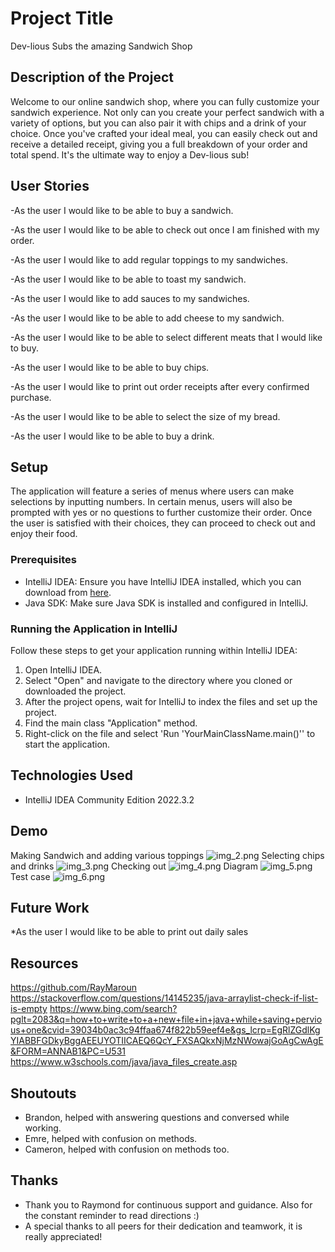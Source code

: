 # Project Title
Dev-lious  Subs the amazing Sandwich Shop
## Description of the Project

Welcome to our online sandwich shop, where you can fully customize your sandwich experience. Not only can you create your perfect sandwich with a variety of options, but you can also pair it with chips and a drink of your choice. Once you've crafted your ideal meal, you can easily check out and receive a detailed receipt, giving you a full breakdown of your order and total spend. It's the ultimate way to enjoy a Dev-lious sub!

## User Stories

-As the user I would like to be able to buy a sandwich.

-As the user I would like to be able to check out once I am finished with my order.

-As the user I would like to add regular toppings to my sandwiches.

-As the user I would like to be able to toast my sandwich.

-As the user I would like to add sauces to my sandwiches.

-As the user I would like to be able to add cheese to my sandwich.

-As the user I would like to be able to select different meats that I would like to buy.

-As the user I would like to be able to buy chips.

-As the user I would like to print out order receipts after every confirmed purchase.

-As the user I would like to be able to select the size of my bread.

-As the user I would like to be able to buy a drink.
## Setup

The application will feature a series of menus where users can make selections by inputting numbers. In certain menus, users will also be prompted with yes or no questions to further customize their order. Once the user is satisfied with their choices, they can proceed to check out and enjoy their food.
### Prerequisites

- IntelliJ IDEA: Ensure you have IntelliJ IDEA installed, which you can download from [here](https://www.jetbrains.com/idea/download/).
- Java SDK: Make sure Java SDK is installed and configured in IntelliJ.

### Running the Application in IntelliJ

Follow these steps to get your application running within IntelliJ IDEA:

1. Open IntelliJ IDEA.
2. Select "Open" and navigate to the directory where you cloned or downloaded the project.
3. After the project opens, wait for IntelliJ to index the files and set up the project.
4. Find the main class "Application" method.
5. Right-click on the file and select 'Run 'YourMainClassName.main()'' to start the application.

## Technologies Used

- IntelliJ IDEA Community Edition 2022.3.2
## Demo
Making Sandwich and adding various toppings
![img_2.png](img_2.png)
Selecting chips and drinks
![img_3.png](img_3.png)
Checking out
![img_4.png](img_4.png)
Diagram
![img_5.png](img_5.png)
Test case
![img_6.png](img_6.png)

## Future Work

*As the user I would like to be able to print out daily sales

## Resources
https://github.com/RayMaroun
https://stackoverflow.com/questions/14145235/java-arraylist-check-if-list-is-empty
https://www.bing.com/search?pglt=2083&q=how+to+write+to+a+new+file+in+java+while+saving+pervious+one&cvid=39034b0ac3c94ffaa674f822b59eef4e&gs_lcrp=EgRlZGdlKgYIABBFGDkyBggAEEUYOTIICAEQ6QcY_FXSAQkxNjMzNWowajGoAgCwAgE&FORM=ANNAB1&PC=U531
https://www.w3schools.com/java/java_files_create.asp


## Shoutouts

- Brandon, helped with answering questions and conversed while working.
- Emre, helped with confusion on methods.
- Cameron, helped with confusion on methods too.


## Thanks

- Thank you to Raymond for continuous support and guidance. Also for the constant reminder to read directions :)
- A special thanks to all peers for their dedication and teamwork, it is really appreciated!